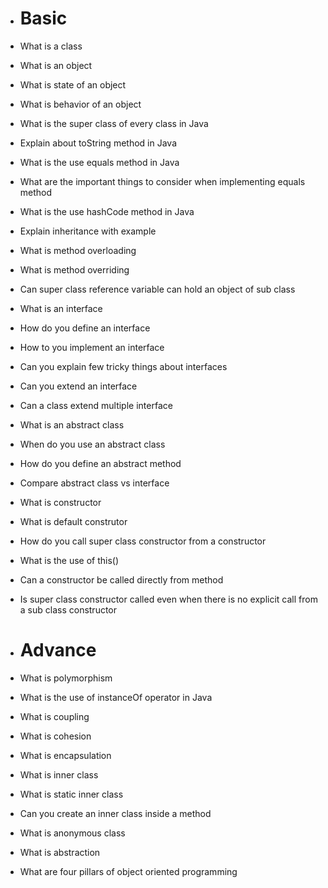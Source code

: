 - # Basic
- What is a class
- What is an object
- What is state of an object
- What is behavior of an object
- What is the super class of every class in Java
- Explain about toString method in Java
- What is the use equals method in Java
- What are the important things to consider when implementing equals method
- What is the use hashCode method in Java
- Explain inheritance with example
- What is method overloading
- What is method overriding
- Can super class reference variable can hold an object of sub class
- What is an interface
- How do you define an interface
- How to you implement an interface
- Can you explain few tricky things about interfaces
- Can you extend an interface
- Can a class extend multiple interface
- What is an abstract class
- When do you use an abstract class
- How do you define an abstract method
- Compare abstract class vs interface
- What is constructor
- What is default construtor
- How do you call super class constructor from a constructor
- What is the use of this()
- Can a constructor be called directly from method
- Is super class constructor called even when there is no explicit call from a sub class constructor

- # Advance
- What is polymorphism
- What is the use of instanceOf operator in Java
- What is coupling
- What is cohesion
- What is encapsulation
- What is inner class
- What is static inner class
- Can you create an inner class inside a method
- What is anonymous class
- What is abstraction
- What are four pillars of object oriented programming